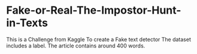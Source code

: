 # Fake-or-Real-The-Impostor-Hunt-in-Texts
This is a Challenge from Kaggle
To create a Fake text detector
The dataset includes a label. The article contains around 400 words.
